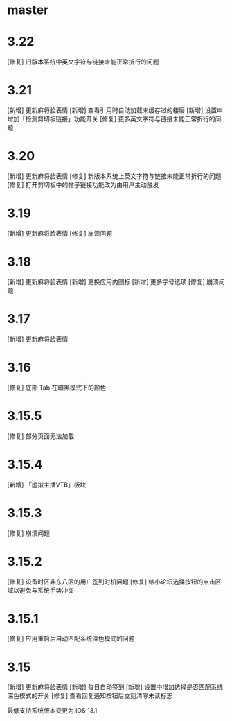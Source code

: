 # master

# 3.22

[修复] 旧版本系统中英文字符与链接未能正常折行的问题

# 3.21

[新增] 更新麻将脸表情
[新增] 查看引用时自动加载未缓存过的楼层
[新增] 设置中增加「检测剪切板链接」功能开关
[修复] 更多英文字符与链接未能正常折行的问题

# 3.20

[新增] 更新麻将脸表情
[修复] 新版本系统上英文字符与链接未能正常折行的问题
[修复] 打开剪切板中的帖子链接功能改为由用户主动触发

# 3.19

[新增] 更新麻将脸表情
[修复] 崩溃问题

# 3.18

[新增] 更新麻将脸表情
[新增] 更换应用内图标
[新增] 更多字号选项
[修复] 崩溃问题

# 3.17

[新增] 更新麻将脸表情

# 3.16

[修复] 底部 Tab 在暗黑模式下的颜色

# 3.15.5

[修复] 部分页面无法加载

# 3.15.4

[新增] 「虚拟主播VTB」板块

# 3.15.3

[修复] 崩溃问题

# 3.15.2

[修复] 设备时区非东八区的用户签到时机问题
[修复] 缩小论坛选择按钮的点击区域以避免与系统手势冲突

# 3.15.1

[修复] 应用重启后自动匹配系统深色模式的问题

# 3.15

[新增] 更新麻将脸表情
[新增] 每日自动签到
[新增] 设置中增加选择是否匹配系统深色模式的开关
[修复] 查看回复通知按钮后立刻清除未读标志

最低支持系统版本变更为 iOS 13.1
